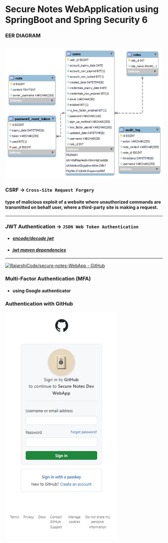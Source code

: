 # Secure Notes WebApplication using SpringBoot and Spring Security 6

### EER DIAGRAM
![EER DIAGRAM](eerDiagram2.png "EER DIAGRAM")
--
### CSRF -> `Cross-Site Request Forgery`
#### type of malicious exploit of a website where unauthorized commands are transmitted on behalf user, where a third-party site is making a request.

--------
### JWT Authentication -> `JSON Web Token Authentication`
- #### [*encode/decode jwt*](https://jwt.io/)
- #### [*jwt maven dependencies*](https://github.com/jwtk/jjwt)
----

[![RajarshiCode/secure-notes-WebApp - GitHub](https://gh-card.dev/repos/RajarshiCode/secure-notes-WebApp.svg?fullname=)](https://github.com/RajarshiCode/secure-notes-WebApp)
<!-- - #### without jwt
  - no expiration time, 
  - can be decoded easily  
- #### without jwt
  - Hi
  - Hi
  - Hi
  - Hi -->

  ### Multi-Factor Authentication (MFA)
  - #### using Google authenticator
### Authentication with GitHub
![gitauth](gitauth.jpeg "gitauth") 


